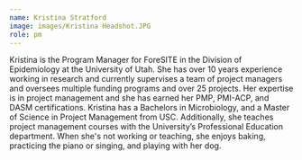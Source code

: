 ```yaml
---
name: Kristina Stratford
image: images/Kristina Headshot.JPG
role: pm
---
```

Kristina is the Program Manager for ForeSITE in the Division of Epidemiology at the University of Utah. She has over 10 years experience working in research and currently supervises a team of project managers and oversees multiple funding programs and over 25 projects. Her expertise is in project management and she has earned her PMP, PMI-ACP, and DASM certifications. Kristina has a Bachelors in Microbiology, and a Master of Science in Project Management from USC. Additionally, she teaches project management courses with the University’s Professional Education department. When she's not working or teaching, she enjoys baking, practicing the piano or singing, and playing with her dog.
